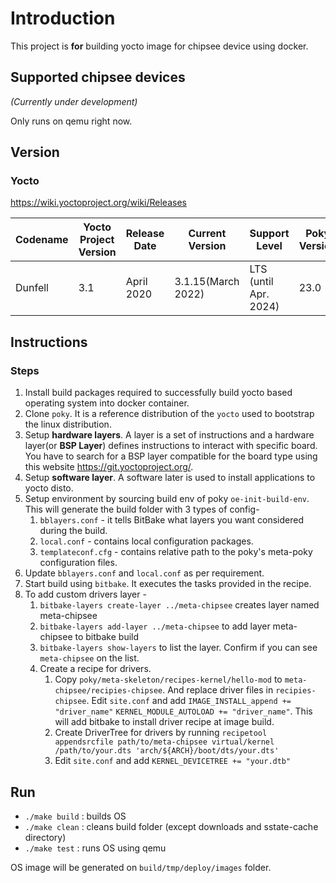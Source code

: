 # Introduction

This project is **for** building yocto image for chipsee device using docker.

## Supported chipsee devices
*(Currently under development)*

Only runs on qemu right now.

## Version

### Yocto
https://wiki.yoctoproject.org/wiki/Releases

Codename | Yocto Project Version | Release Date | Current Version    | Support Level         | Poky Version | BitBake branch 
-------- | --------------------- | ------------ | ------------------ | --------------------- | ------------ | -------------- 
 Dunfell | 3.1                   | April 2020   | 3.1.15(March 2022) | LTS (until Apr. 2024) | 23.0         | 1.46          

## Instructions
### Steps
1. Install build packages required to successfully build yocto based operating system into docker container.
2. Clone `poky`. It is a reference distribution of the `yocto` used to bootstrap the linux distribution.
3. Setup **hardware layers**. A layer is a set of instructions and a hardware layer(or **BSP Layer**) defines instructions to interact with specific board. You have to search for a BSP layer compatible for the board type using this website https://git.yoctoproject.org/.
4. Setup **software layer**. A software later is used to install applications to yocto disto.  
5. Setup environment by sourcing build env of poky `oe-init-build-env`. This will generate the build folder with 3 types of config- 
   1. `bblayers.conf` - it tells BitBake what layers you want considered during the build.
   2. `local.conf` - contains local configuration packages.
   3. `templateconf.cfg` - contains relative path to the poky's meta-poky configuration files.
6. Update `bblayers.conf` and `local.conf` as per requirement.
7. Start build using `bitbake`. It executes the tasks provided in the recipe.
8. To add custom drivers layer -
   1. `bitbake-layers create-layer ../meta-chipsee` creates layer named meta-chipsee
   2. `bitbake-layers add-layer ../meta-chipsee` to add layer meta-chipsee to bitbake build
   3. `bitbake-layers show-layers` to list the layer. Confirm if you can see `meta-chipsee` on the list.
   4. Create a recipe for drivers. 
      1. Copy `poky/meta-skeleton/recipes-kernel/hello-mod` to  `meta-chipsee/recipies-chipsee`. And replace driver files in `recipies-chipsee`. Edit `site.conf` and add `IMAGE_INSTALL_append += "driver_name"` `KERNEL_MODULE_AUTOLOAD += "driver_name"`. This will add bitbake to install driver recipe at image build.
      2. Create DriverTree for drivers by running `recipetool appendsrcfile path/to/meta-chipsee virtual/kernel /path/to/your.dts 'arch/${ARCH}/boot/dts/your.dts'`
      3. Edit `site.conf` and add `KERNEL_DEVICETREE += "your.dtb"`

## Run
 * `./make build` : builds OS 
 * `./make clean` : cleans build folder (except downloads and sstate-cache directory) 
 * `./make test`  : runs OS using qemu 

OS image will be generated on `build/tmp/deploy/images` folder.

